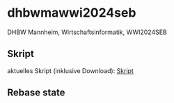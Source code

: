 # dhbwmawwi2024seb
DHBW Mannheim, Wirtschaftsinformatik, WWI2024SEB

## Skript
aktuelles Skript (inklusive Download): [Skript](https://matthiasbergneels.github.io/md-scripts/)

## Rebase state
